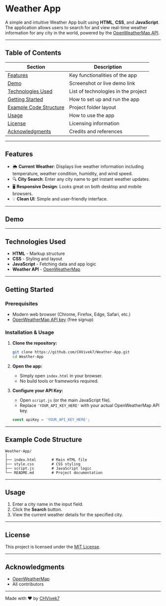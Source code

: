 # Weather App

A simple and intuitive Weather App built using **HTML**, **CSS**, and **JavaScript**. The application allows users to search for and view real-time weather information for any city in the world, powered by the [OpenWeatherMap API](https://openweathermap.org/api).

---

## Table of Contents

| Section                          | Description                                   |
|-----------------------------------|-----------------------------------------------|
| [Features](#features)             | Key functionalities of the app                |
| [Demo](#demo)                     | Screenshot or live demo link                  |
| [Technologies Used](#technologies-used) | List of technologies in the project     |
| [Getting Started](#getting-started)      | How to set up and run the app          |
| [Example Code Structure](#example-code-structure) | Project folder layout         |
| [Usage](#usage)                   | How to use the app                            |
| [License](#license)               | Licensing information                         |
| [Acknowledgments](#acknowledgments)      | Credits and references                |

---

## Features

- 🌦️ **Current Weather**: Displays live weather information including temperature, weather condition, humidity, and wind speed.
- 🔍 **City Search**: Enter any city name to get instant weather updates.
- 🖥️ **Responsive Design**: Looks great on both desktop and mobile browsers.
- 💡 **Clean UI**: Simple and user-friendly interface.

---

## Demo

<!-- Add a screenshot or live demo link if available -->
<!-- ![Weather App Screenshot](screenshots/screenshot.png) -->

---

## Technologies Used

- **HTML** - Markup structure
- **CSS** - Styling and layout
- **JavaScript** - Fetching data and app logic
- **Weather API** - [OpenWeatherMap](https://openweathermap.org/api)

---

## Getting Started

### Prerequisites

- Modern web browser (Chrome, Firefox, Edge, Safari, etc.)
- [OpenWeatherMap API key](https://openweathermap.org/appid) (free signup)

### Installation & Usage

1. **Clone the repository:**
   ```bash
   git clone https://github.com/CHVivek7/Weather-App.git
   cd Weather-App
   ```

2. **Open the app:**
   - Simply open `index.html` in your browser.
   - No build tools or frameworks required.

3. **Configure your API Key:**
   - Open `script.js` (or the main JavaScript file).
   - Replace `'YOUR_API_KEY_HERE'` with your actual OpenWeatherMap API key.

   ```js
   const apiKey = 'YOUR_API_KEY_HERE';
   ```

---

## Example Code Structure

```
Weather-App/
│
├── index.html       # Main HTML file
├── style.css        # CSS styling
├── script.js        # JavaScript logic
└── README.md        # Project documentation
```

---

## Usage

1. Enter a city name in the input field.
2. Click the **Search** button.
3. View the current weather details for the specified city.

---

## License

This project is licensed under the [MIT License](LICENSE).

---

## Acknowledgments

- [OpenWeatherMap](https://openweathermap.org/)
- All contributors

---

Made with ❤️ by [CHVivek7](https://github.com/CHVivek7)
